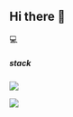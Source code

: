 ## Hi there 👋

:computer:<h5 algin = "center">stack</h5>


<p align="left"> 
  <img src="https://github-readme-stats.vercel.app/api?username=munjji&theme=graywhite&show_icons=true"/></a>
</p>

<p align="left"> 
  <img src="https://github-readme-stats.vercel.app/api?username=munjji&theme=graywhite&show_icons=true"/></a>
</p>
